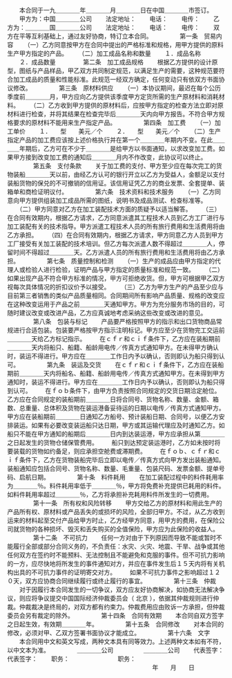
 


　　本合同于一九＿＿＿＿年＿＿＿＿月＿＿＿＿日在中国＿＿＿＿市签订。
　　甲方为：中国＿＿＿＿公司
　　法定地址：
　　电话：
　　电传：
　　乙方为：＿＿＿＿国＿＿＿＿公司
　　法定地址：
　　电话：
　　电传：
　　双方在平等互利基础上，通过友好协商，特订立本合同。
　　
　　第一条　贸易内容
　　（一）乙方同意按甲方在合同中提出的严格标准和规格，用甲方提供的原料生产甲方指定的产品。
　　（二）加工成品名称和数量
　　１．成品名称
　　２．成品数量
　　
　　第二条　加工成品规格
　　根据乙方提供的设计原型，图纸与产品样品，甲乙双方共同制定规范，以满足生产的需要，这种规范要符合加工成品的质量和性能标准。此规范一经双方确定，任何变动只有依双方书面协议修改。
　　
　　第三条　原材料供应
　　（一）本协议期间，最迟在每个公历季度前＿＿＿＿月，甲方应向乙方提供该季度甲方定货所需的生产原材料和消耗材料。
　　（二）乙方收到甲方提供的原材料后，应按甲方指定的检查方法立即对原材料进行检查，并将其结果在检查完毕后＿＿＿＿天内向甲方报告。不符合甲方规格要求的原材料不能用来生产指定产品。
　　
　　第四条　加工费
　　（一）加工单价
　　１．　　型　　美元／个
　　２．　　型　　美元／个
　　（二）生产指定产品的加工费应该按上述价格执行并在第一个＿＿＿＿年期内不变。在此＿＿＿＿年期后，乙方可在不少于＿＿＿＿是给甲方以书面通知，以求改变加工费。如果甲方接到改变加工费的通知后＿＿＿＿月内不作改变，此协议可以终止。
　　
　　第五条　支付条款
　　关于加工费的支付、甲方至少应在每次完工的货物装船＿＿＿＿天以前，由经乙方认可的银行开立以乙方为受益人，金额足以支付装船货物的保兑的不可撤销的信用证。该信用证凭乙方的商业发票、全套提单、装箱单和商检证明议付。
　　
　　第六条　技术资料和技术服务
　　（一）乙方同意向甲方提供组装加工成品所需的图纸，说明书及成品测试、检查标准等。
　　（二）甲方同意对乙方在加工装配技术方面的质疑予以适当解答。
　　（三）在合同有效期内，根据乙方请求，乙方同意派遣其工程技术人员到乙方工厂进行与加工装配有关的技术指导。甲方派遣工程技术人员的所有旅行费用和生活费用将由乙方承担。
　　（四）在合同有效期内，根据乙方请求，甲方同意乙方人员到甲方工厂接受有关加工装配的技术培训。但乙方每次派遣人数不得超过＿＿＿＿人，停留时间不得超过＿＿＿＿天。乙方派遣人员的所有旅行费用和生活费用将由乙方承担。
　　
　　第七条　质量控制和检测
　　（一）生产的成品应由甲方指定的代理人或检验人进行检验，证明产品与甲方指定的质量标准和规范一致。
　　（二）如果出现产品不符合甲方标准的情况，甲方可拒绝收货。但，甲方可根据甲乙双方视每次具体情况的折扣议价予以接受。
　　（三）乙方为甲方生产的产品至少应与目前第三者销售的类似产品质量相同。合同期间所有影响产品质量、规格的改变应在这种改变运用于产品之前＿＿＿＿天通知甲方。甲方为充分服务市场的目的，可随时建议改变或改进产品，乙方应真诚地考虑采纳这些改变或改进的意见。
　　
　　第八条　包装与标记
　　产品要严格按照甲方的指示和出口货物商品常规进行合适包装。包装要严格按甲方指示注明标记。甲方应至少在货物完工交运前＿＿＿＿天给乙方标记指示。
　　在ｃｆｒ和ｃｉｆ条件下，乙方应在装船期前＿＿＿＿天内将船只、船籍、船龄用电传／传真方式通知甲方。在未得甲方确认时，装运不得进行。甲方应在＿＿＿＿工作日内予以确认，否则即认为船只得到认可。
　　
　　第九条　装运及交货
　　在ｃｆｒ和ｃｉｆ条件下，乙方应在装船期前＿＿＿＿天内将船名、船籍、船龄用电传／传真方式通知甲方。在未得到甲方通知时，装运不得进行。甲方应在＿＿＿＿工作日内予以确认，否则即认为船只得到认可。
　　在ｆｏｂ条件下，由甲方负责按照合同规定的交货日期洽定舱位。乙方应在合同规定的装船期前＿＿＿＿日将合同号、货物名称、数量、金额、箱数、总重量、总体积及货物在装运港备妥待运的日期以电传／传真方式通知甲方。甲方应在装船期前＿＿＿＿日通知乙方船号、预计装船日期、合同号，以便乙方安排装运。如果有必要改变装运船只达日期，甲方或其运输代理应及时通知乙方。如船只不能在甲方通知的船期后＿＿＿＿日内到达装运港，甲方应承担从第＿＿＿＿之日起发生的货物仓储保管费用。
　　船只到达预定装运港时，乙方如未按时将要装载的货物如约备足，则应承担空舱费或滞期费。
　　在ｆｏｂ、ｃｆｒ和ｃｉｆ条件下，乙方在货物装船完毕后立即以电传／传真方式向甲方发出装船通知。装船通知应包括合同号、货物名称、数量、毛重量、包装尺码、发票金额、提单号码、启航日期。
　　
　　第十条　料件耗用
　　在加工装配过程中的料件耗用率为＿＿＿＿％。料件耗用率低于＿＿＿＿％，甲方将免费补充提供已耗用的料件。如料件耗用率超过＿＿＿＿％，乙方将承担补充耗用料件所发生的一切费用。
　　
　　第十一条　所有权和风险转移
　　甲方交给乙方的原材料和用此生产的产品所有权、原材料或产品丢失的或损坏的风险，全部归甲方。不过，从乙方收到运来的材料起至交付产品给甲方时止，乙方经甲方同意，用甲方的费用，在保险公司就货物的各种损坏、毁灭和丢失购买的全值保险，甲方应为此保险的收益人。
　　
　　第十二条　不可抗力
　　任何一方对由于下列原因而导致不能或暂时不能履行全部或部分合同义务的，不负责任：水灾、火灾、地震、干旱、战争或其他任何双方在签约时不能预料、无法控制且不能避免和克服的事件。但不可抗力影响的一方，应尽快地将所发生的事件通知对方，并应在事件发生后１５天内将有关机构出具的不可抗力事件的证明寄交对方。
　　如果不可抗力事件之影响超过１２０天，双方应协商合同继续履行或终止履行的事宜。
　　
　　第十三条　仲裁
　　对于因履行本合同发生的一切争议，双方应友好协商解决，如协商无法解决争议，则应将争议提交中国国际经济仲裁委员会（
北京
），依据其仲裁规则进行仲裁。仲裁裁决是终局的，对双方都有约束力。仲裁费用应由败诉一方承担，但仲裁委员会另有裁定的除外。
　　
　　第十四条　合同有效期
　　本合同自双方签字之日起生效，有效期＿＿＿＿年。
　　
　　第十五条　合同修改
　　对本合同的修改，必须对甲、乙双方签署书面协议才能成立。
　　
　　第十六条　文字
　　本合同用中文和英文写成，两种文本具有同等效力。上述两种文本如有不符，以中文本为准。
　　
　　＿＿＿＿公司　　　　　＿＿＿＿公司
　　代表签字：　　　　　　代表签字：
　　职务：　　　　　　　　职务：
　　　　　　　　　　　　　　　　　　　　　　　　年　　月　　日
 


 

 
 
 
 
 
  


  
 

  


  


  
 
 
 
 

